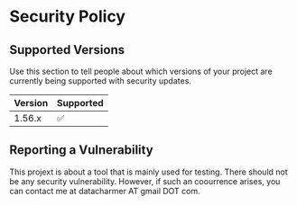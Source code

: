 # Security Policy

## Supported Versions

Use this section to tell people about which versions of your project are
currently being supported with security updates.

| Version | Supported          |
| ------- | ------------------ |
| 1.56.x  | :white_check_mark: |

## Reporting a Vulnerability

This projext is about a tool that is mainly used for testing. There should not be any security vulnerability.
However, if such an coourrence arises, you can contact me at datacharmer AT gmail DOT com.
